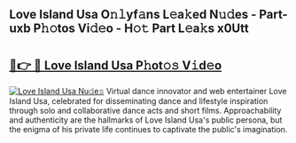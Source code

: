 ## Love Island Usa O𝚗𝚕yf𝚊ns L𝚎a𝚔ed N𝚞𝚍es - Part-uxb P𝚑𝚘tos Vi𝚍𝚎o - H𝚘𝚝 Part L𝚎a𝚔s x0Utt

# <h2><a href="http://kf75rn.oniu.top/?m=Love+Island+Usa">🔗👉 🔴 Love Island Usa P𝚑ot𝚘𝚜 V𝚒d𝚎o</a></h2>

[![Love Island Usa Nu𝚍e𝚜](https://i.imgur.com/0qMVB7G.gif)](http://kf75rn.oniu.top/?m=Love+Island+Usa)
Virtual dance innovator and web entertainer Love Island Usa, celebrated for disseminating dance and lifestyle inspiration through solo and collaborative dance acts and short films. Approachability and authenticity are the hallmarks of Love Island Usa's public persona, but the enigma of his private life continues to captivate the public's imagination.  
